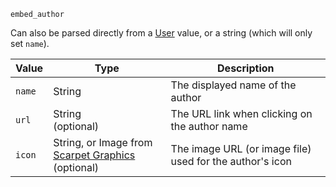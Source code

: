`embed_author`

Can also be parsed directly from a [User](/values/user.md) value, or a string (which will only set `name`).

| Value  | Type                                                                                                    | Description                                              |
|--------|---------------------------------------------------------------------------------------------------------|----------------------------------------------------------|
| `name` | String                                                                                                  | The displayed name of the author                         |
| `url`  | String<br>(optional)                                                                                    | The URL link when clicking on the author name            |
| `icon` | String, or Image from [Scarpet Graphics](https://github.com/replaceitem/scarpet-graphics)<br>(optional) | The image URL (or image file) used for the author's icon |